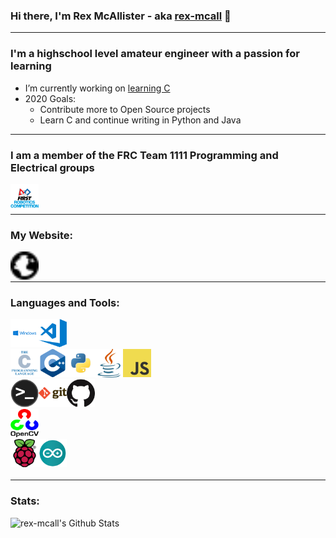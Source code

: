 ### Hi there, I'm Rex McAllister - aka [rex-mcall][gtrm] 👋

---

### I'm a highschool level amateur engineer with a passion for learning
- I’m currently working on [learning C][lcthw]
- 2020 Goals:
    - Contribute more to Open Source projects
    - Learn C and continue writing in Python and Java

---

### I am a member of the FRC Team 1111 Programming and Electrical groups

[<img align="left" alt="C" width="45px" src="https://raw.githubusercontent.com/github/explore/80688e429a7d4ef2fca1e82350fe8e3517d3494d/topics/first-robotics-competition/first-robotics-competition.png" />][frc]
<br><br>

---

### My Website:

[<img align="left" alt="rmca company" width="45px" src="https://raw.githubusercontent.com/iconic/open-iconic/master/svg/globe.svg" />][website]

<br><br>

---

### Languages and Tools:

[<img align="left" alt="C" width="45px" src="https://raw.githubusercontent.com/github/explore/80688e429a7d4ef2fca1e82350fe8e3517d3494d/topics/windows/windows.png" />][windows]
[<img align="left" alt="Visual Studio Code" width="45px" src="https://raw.githubusercontent.com/github/explore/80688e429a7d4ef2fca1e82350fe8e3517d3494d/topics/visual-studio-code/visual-studio-code.png" />][vsCode]

<br><br>

[<img align="left" alt="C" width="45px" src="https://raw.githubusercontent.com/github/explore/80688e429a7d4ef2fca1e82350fe8e3517d3494d/topics/c/c.png" />][c]
[<img align="left" alt="CPP" width="45px" src="https://raw.githubusercontent.com/github/explore/80688e429a7d4ef2fca1e82350fe8e3517d3494d/topics/cpp/cpp.png" />][cpp]
[<img align="left" alt="Python" width="45px" src="https://raw.githubusercontent.com/github/explore/80688e429a7d4ef2fca1e82350fe8e3517d3494d/topics/python/python.png" />][python]
[<img align="left" alt="Java" width="45px" src="https://raw.githubusercontent.com/github/explore/80688e429a7d4ef2fca1e82350fe8e3517d3494d/topics/java/java.png" />][java]
[<img align="left" alt="JavaScript" width="45px" src="https://raw.githubusercontent.com/github/explore/80688e429a7d4ef2fca1e82350fe8e3517d3494d/topics/javascript/javascript.png" />][js]

<br><br>

[<img align="left" alt="CLI" width="45px" src="https://raw.githubusercontent.com/github/explore/80688e429a7d4ef2fca1e82350fe8e3517d3494d/topics/terminal/terminal.png" />][cli]
[<img align="left" alt="Git" width="45px" src="https://raw.githubusercontent.com/github/explore/80688e429a7d4ef2fca1e82350fe8e3517d3494d/topics/git/git.png" />][git]
[<img align="left" alt="GitHub" width="45px" src="https://raw.githubusercontent.com/github/explore/78df643247d429f6cc873026c0622819ad797942/topics/github/github.png" />][github]

<br><br>

[<img align="left" alt="OpenCV" width="45px" src="https://raw.githubusercontent.com/github/explore/80688e429a7d4ef2fca1e82350fe8e3517d3494d/topics/opencv/opencv.png" />][opencv]

<br><br>

[<img align="left" alt="Raspberry Pi" width="45px" src="https://raw.githubusercontent.com/github/explore/80688e429a7d4ef2fca1e82350fe8e3517d3494d/topics/raspberry-pi/raspberry-pi.png" />][rasPi]
[<img align="left" alt="Arduino" width="45px" src="https://raw.githubusercontent.com/github/explore/80688e429a7d4ef2fca1e82350fe8e3517d3494d/topics/arduino/arduino.png" />][arduino]


<br><br><br>

---

### Stats:

<img align="left" alt="rex-mcall's Github Stats" src="https://github-readme-stats.vercel.app/api?username=rex-mcall&show_icons=true&hide_border=true" />

[gtrm]: https://github.com/rex-mcall "My Profile"
[website]: https://rmca.company "My Website"
[lcthw]: https://learncodethehardway.org/c/ "Learn C the Hard Way"
[frc]: https://www.firstinspires.org/robotics/frc "First Robotics Competition"

[windows]: https://www.microsoft.com/en-us/windows "Windows Operating System"
[vsCode]: https://code.visualstudio.com/ "Visual Studio Code"

[c]: https://www.cprogramming.com/books/ritchie.html "The C Programmig Language"
[cpp]: https://www.cplusplus.com/ "C++"
[python]: https://www.python.org/ "Python"
[java]: https://www.java.com/en/ "Java"
[js]: https://www.javascript.com/ "Javascript"

[cli]: https://en.wikipedia.org/wiki/Command-line_interface "Command-Line Interface"
[git]: https://git-scm.com/ "Git"
[github]: https://github.com "Github"
[opencv]: https://opencv.org/ "OpenCV"

[rasPi]: https://www.raspberrypi.org/ "Raspberry Pi"
[arduino]: https://www.arduino.cc/ "Arduino"

